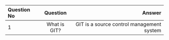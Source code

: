 | Question No      | Question    | Answer        |
| :---             |    :----:   |          ---: |
|       1          |      What is GIT? |  GIT is a source control management system  |
